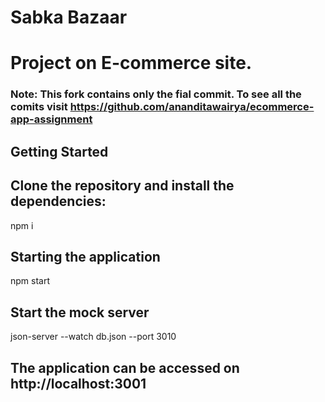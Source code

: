 # Sabka Bazaar
# Project on E-commerce site.

### Note: This fork contains only the fial commit. To see all the comits visit https://github.com/ananditawairya/ecommerce-app-assignment

## Getting Started

## Clone the repository and install the dependencies:

npm i

## Starting the application 

npm start

## Start the mock server

json-server --watch db.json --port 3010

## The application can be accessed on http://localhost:3001
